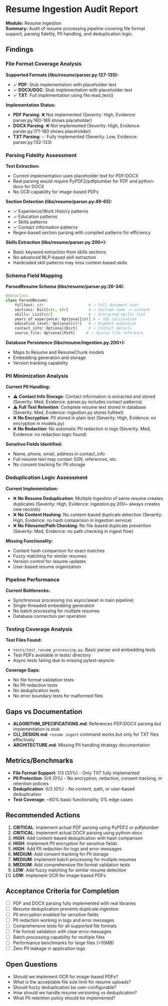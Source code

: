 # Resume Ingestion Audit Report

**Module:** Resume Ingestion  
**Summary:** Audit of resume processing pipeline covering file format support, parsing fidelity, PII handling, and deduplication logic.

## Findings

### File Format Coverage Analysis

**Supported Formats (libs/resume/parser.py:127-135):**
- ✓ **PDF**: Stub implementation with placeholder text
- ✓ **DOCX/DOC**: Stub implementation with placeholder text  
- ✓ **TXT**: Full implementation using file.read_text()

**Implementation Status:**
- **PDF Parsing**: ❌ Not implemented (Severity: High, Evidence: parser.py:160-169 shows placeholder)
- **DOCX Parsing**: ❌ Not implemented (Severity: High, Evidence: parser.py:171-180 shows placeholder)
- **TXT Parsing**: ✅ Fully implemented (Severity: Low, Evidence: parser.py:132-133)

### Parsing Fidelity Assessment

**Text Extraction:**
- Current implementation uses placeholder text for PDF/DOCX
- Real parsing would require PyPDF2/pdfplumber for PDF and python-docx for DOCX
- No OCR capability for image-based PDFs

**Section Detection (libs/resume/parser.py:49-65):**
- ✓ Experience/Work History patterns
- ✓ Education patterns 
- ✓ Skills patterns
- ✓ Contact information patterns
- Regex-based section parsing with compiled patterns for efficiency

**Skills Extraction (libs/resume/parser.py:200+):**
- Basic keyword extraction from skills sections
- No advanced NLP-based skill extraction
- Hardcoded skill patterns may miss context-based skills

### Schema Field Mapping

**ParsedResume Schema (libs/resume/parser.py:26-34):**
```python
@dataclass
class ParsedResume:
    fulltext: str                    # ✓ Full document text
    sections: Dict[str, str]         # ✓ Section name -> content
    skills: List[str]                # ✓ Extracted skills list
    years_of_experience: Optional[int] # ✓ YOE calculation
    education_level: Optional[str]   # ✓ Highest education
    contact_info: Optional[Dict]     # ✓ Contact details
    source_file: Optional[Path]     # ✓ Source file reference
```

**Database Persistence (libs/resume/ingestion.py:200+):**
- Maps to Resume and ResumeChunk models
- Embedding generation and storage
- Version tracking capability

### PII Minimization Analysis

**Current PII Handling:**
- ⚠️ **Contact Info Storage**: Contact information is extracted and stored (Severity: Med, Evidence: parser.py includes contact patterns)
- ⚠️ **Full Text Retention**: Complete resume text stored in database (Severity: Med, Evidence: ingestion.py stores fulltext)
- ❌ **No Encryption**: PII stored in plain text (Severity: High, Evidence: no encryption in models.py)
- ❌ **No Redaction**: No automatic PII redaction in logs (Severity: Med, Evidence: no redaction logic found)

**Sensitive Fields Identified:**
- Name, phone, email, address in contact_info
- Full resume text may contain SSN, references, etc.
- No consent tracking for PII storage

### Deduplication Logic Assessment

**Current Implementation:**
- ❌ **No Resume Deduplication**: Multiple ingestion of same resume creates duplicates (Severity: High, Evidence: ingestion.py:200+ always creates new records)
- ❌ **No Content Hashing**: No content-based duplicate detection (Severity: High, Evidence: no hash comparison in ingestion service)
- ❌ **No Filename/Path Checking**: No file-based duplicate prevention (Severity: Med, Evidence: no path checking in ingest flow)

**Missing Functionality:**
- Content hash comparison for exact matches
- Fuzzy matching for similar resumes
- Version control for resume updates
- User-based resume organization

### Pipeline Performance

**Current Bottlenecks:**
- Synchronous processing (no async/await in main pipeline)
- Single-threaded embedding generation
- No batch processing for multiple resumes
- Database connection per operation

### Testing Coverage Analysis

**Test Files Found:**
- `tests/test_resume_processing.py`: Basic parser and embedding tests
- Test PDFs available in tests/ directory
- Async tests failing due to missing pytest-asyncio

**Coverage Gaps:**
- No file format validation tests
- No PII redaction tests  
- No deduplication tests
- No error boundary tests for malformed files

## Gaps vs Documentation

- **ALGORITHM_SPECIFICATIONS.md**: References PDF/DOCX parsing but implementation is stub
- **CLI_DESIGN.md**: `resume ingest` command works but only for TXT files effectively
- **ARCHITECTURE.md**: Missing PII handling strategy documentation

## Metrics/Benchmarks

- **File Format Support**: 1/3 (33%) - Only TXT fully implemented
- **PII Protection**: 0/4 (0%) - No encryption, redaction, consent tracking, or retention policies
- **Deduplication**: 0/3 (0%) - No content, path, or user-based deduplication
- **Test Coverage**: ~60% basic functionality, 0% edge cases

## Recommended Actions

1. **CRITICAL**: Implement actual PDF parsing using PyPDF2 or pdfplumber
2. **CRITICAL**: Implement actual DOCX parsing using python-docx
3. **HIGH**: Add content-based deduplication with hash comparison
4. **HIGH**: Implement PII encryption for sensitive fields
5. **HIGH**: Add PII redaction for logs and error messages
6. **MEDIUM**: Add consent tracking for PII storage
7. **MEDIUM**: Implement batch processing for multiple resumes
8. **MEDIUM**: Add comprehensive file format validation tests
9. **LOW**: Add fuzzy matching for similar resume detection
10. **LOW**: Implement OCR for image-based PDFs

## Acceptance Criteria for Completion

- [ ] PDF and DOCX parsing fully implemented with real libraries
- [ ] Resume deduplication prevents duplicate ingestion
- [ ] PII encryption enabled for sensitive fields
- [ ] PII redaction working in logs and error messages
- [ ] Comprehensive tests for all supported file formats
- [ ] File format validation with clear error messages
- [ ] Batch processing capability for multiple files
- [ ] Performance benchmarks for large files (>10MB)
- [ ] Zero PII leakage in application logs

## Open Questions

- Should we implement OCR for image-based PDFs?
- What is the acceptable file size limit for resume uploads?
- Should fuzzy deduplication be user-configurable?
- How should we handle resume versioning vs deduplication?
- What PII retention policy should be implemented?